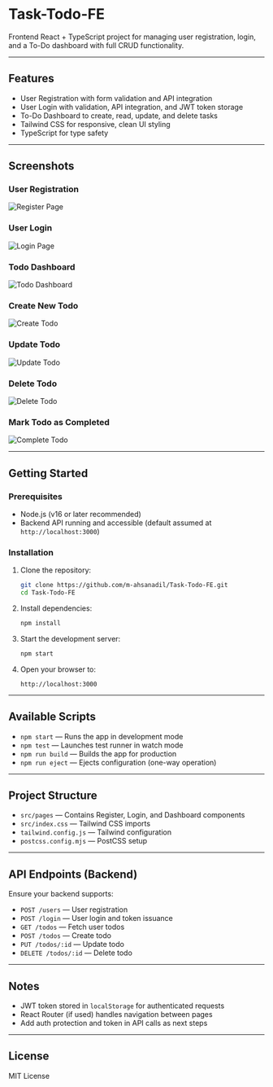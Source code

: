 # Task-Todo-FE

Frontend React + TypeScript project for managing user registration, login, and a To-Do dashboard with full CRUD functionality.

---

## Features
- User Registration with form validation and API integration
- User Login with validation, API integration, and JWT token storage
- To-Do Dashboard to create, read, update, and delete tasks
- Tailwind CSS for responsive, clean UI styling
- TypeScript for type safety

---

## Screenshots

### User Registration
![Register Page](https://raw.githubusercontent.com/m-ahsanadil/Task-Todo-FE/public/screenshots/register.png)

### User Login
![Login Page](https://raw.githubusercontent.com/m-ahsanadil/Task-Todo-FE/public/screenshots/login.png)

### Todo Dashboard
![Todo Dashboard](https://raw.githubusercontent.com/m-ahsanadil/Task-Todo-FE/public/screenshots/todo-dashboard.png)

### Create New Todo
![Create Todo](https://raw.githubusercontent.com/m-ahsanadil/Task-Todo-FE/public/screenshots/create-todo.png)

### Update Todo
![Update Todo](https://raw.githubusercontent.com/m-ahsanadil/Task-Todo-FE/public/screenshots/update-todo.png)

### Delete Todo
![Delete Todo](https://raw.githubusercontent.com/m-ahsanadil/Task-Todo-FE/public/screenshots/delete-todo.png)

### Mark Todo as Completed
![Complete Todo](https://raw.githubusercontent.com/m-ahsanadil/Task-Todo-FE/public/screenshots/complete-todo.png)

---

## Getting Started

### Prerequisites
- Node.js (v16 or later recommended)
- Backend API running and accessible (default assumed at `http://localhost:3000`)

### Installation

1. Clone the repository:
   ```bash
   git clone https://github.com/m-ahsanadil/Task-Todo-FE.git
   cd Task-Todo-FE
   ```

2. Install dependencies:
   ```bash
   npm install
   ```

3. Start the development server:
   ```bash
   npm start
   ```

4. Open your browser to:
   ```
   http://localhost:3000
   ```

---

## Available Scripts

- `npm start` — Runs the app in development mode
- `npm test` — Launches test runner in watch mode
- `npm run build` — Builds the app for production
- `npm run eject` — Ejects configuration (one-way operation)

---

## Project Structure

- `src/pages` — Contains Register, Login, and Dashboard components
- `src/index.css` — Tailwind CSS imports
- `tailwind.config.js` — Tailwind configuration
- `postcss.config.mjs` — PostCSS setup

---

## API Endpoints (Backend)

Ensure your backend supports:
- `POST /users` — User registration
- `POST /login` — User login and token issuance
- `GET /todos` — Fetch user todos
- `POST /todos` — Create todo
- `PUT /todos/:id` — Update todo
- `DELETE /todos/:id` — Delete todo

---

## Notes

- JWT token stored in `localStorage` for authenticated requests
- React Router (if used) handles navigation between pages
- Add auth protection and token in API calls as next steps

---

## License

MIT License
